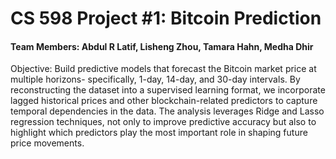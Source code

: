 # CS 598 Project #1: Bitcoin Prediction
#### Team Members: Abdul R Latif, Lisheng Zhou, Tamara Hahn, Medha Dhir 


Objective: Build predictive models that forecast the Bitcoin market price at multiple horizons- specifically, 1-day, 14-day, and 30-day intervals. By reconstructing the dataset into a supervised learning format, we incorporate lagged historical prices and other blockchain-related predictors to capture temporal dependencies in the data. The analysis leverages Ridge and Lasso regression techniques, not only to improve predictive accuracy but also to highlight which predictors play the most important role in shaping future price movements.

